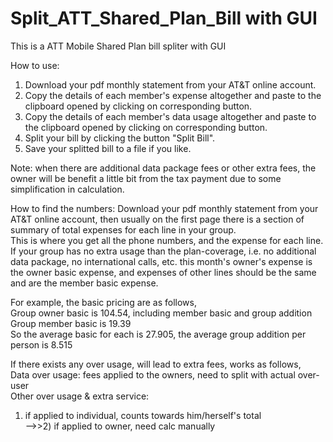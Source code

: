Split_ATT_Shared_Plan_Bill with GUI
================

This is a ATT Mobile Shared Plan bill spliter with GUI

How to use:  
1. Download your pdf monthly statement from your AT&T online account.  
2. Copy the details of each member's expense altogether and paste to the clipboard opened by clicking on corresponding button.  
3. Copy the details of each member's data usage altogether and paste to the clipboard opened by clicking on corresponding button.  
4. Split your bill by clicking the button "Split Bill".  
5. Save your splitted bill to a file if you like.  

Note: when there are additional data package fees or other extra fees, the owner will be benefit a little bit from the tax payment due to some simplification in calculation.  

How to find the numbers:
Download your pdf monthly statement from your AT&T online account, then usually on the first page there is a section of summary of total expenses for each line in your group.  
This is where you get all the phone numbers, and the expense for each line. If your group has no extra usage than the plan-coverage, i.e. no additional data package, no international calls, etc. this month's owner's expense is the owner basic expense, and expenses of other lines should be the same and are the member basic expense.  

For example, the basic pricing are as follows,  
	Group owner basic is 104.54, including member basic and group addition  
	Group member basic is 19.39  
So the average basic for each is 27.905, the average group addition per person is 8.515  

If there exists any over usage, will lead to extra fees, works as follows,  
	Data over usage: fees applied to the owners, need to split with actual over-user  
  Other over usage & extra service:  
1) if applied to individual, counts towards him/herself's total  
-->>2) if applied to owner, need calc manually  
